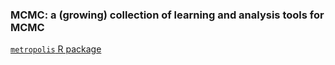 ### MCMC: a (growing) collection of learning and analysis tools for MCMC

[`metropolis` R package](Rpkg/metropolis/README.md)
